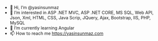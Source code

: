 - 👋 Hi, I’m @yasinsunmaz
- 👀 I’m interested in ASP .NET MVC, ASP .NET CORE, MS SQL, Web API, Json, Xml, HTML, CSS, Java Scrip, JQuery, Ajax, Bootstrap, IIS, PHP, MySQL
- 🌱 I’m currently learning Angular
- 📫 How to reach me https://yasinsunmaz.com

